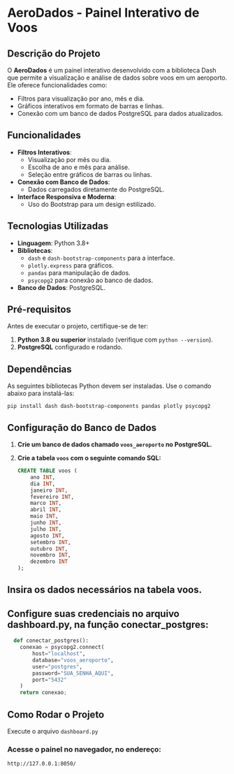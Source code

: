 # AeroDados - Painel Interativo de Voos

## Descrição do Projeto

O **AeroDados** é um painel interativo desenvolvido com a biblioteca Dash que permite a visualização e análise de dados sobre voos em um aeroporto. Ele oferece funcionalidades como:

- Filtros para visualização por ano, mês e dia.
- Gráficos interativos em formato de barras e linhas.
- Conexão com um banco de dados PostgreSQL para dados atualizados.

## Funcionalidades

- **Filtros Interativos**:
  - Visualização por mês ou dia.
  - Escolha de ano e mês para análise.
  - Seleção entre gráficos de barras ou linhas.
- **Conexão com Banco de Dados**:
  - Dados carregados diretamente do PostgreSQL.
- **Interface Responsiva e Moderna**:
  - Uso do Bootstrap para um design estilizado.

## Tecnologias Utilizadas

- **Linguagem**: Python 3.8+
- **Bibliotecas**:
  - `dash` e `dash-bootstrap-components` para a interface.
  - `plotly.express` para gráficos.
  - `pandas` para manipulação de dados.
  - `psycopg2` para conexão ao banco de dados.
- **Banco de Dados**: PostgreSQL.

## Pré-requisitos

Antes de executar o projeto, certifique-se de ter:

1. **Python 3.8 ou superior** instalado (verifique com `python --version`).
2. **PostgreSQL** configurado e rodando.

## Dependências

As seguintes bibliotecas Python devem ser instaladas. Use o comando abaixo para instalá-las:

`pip install dash dash-bootstrap-components pandas plotly psycopg2`

## Configuração do Banco de Dados

1. **Crie um banco de dados chamado `voos_aeroporto` no PostgreSQL.**

2. **Crie a tabela `voos` com o seguinte comando SQL:**
   ```sql
   CREATE TABLE voos (
       ano INT,
       dia INT,
       janeiro INT,
       fevereiro INT,
       marco INT,
       abril INT,
       maio INT,
       junho INT,
       julho INT,
       agosto INT,
       setembro INT,
       outubro INT,
       novembro INT,
       dezembro INT
   );

## Insira os dados necessários na tabela voos.

## Configure suas credenciais no arquivo dashboard.py, na função conectar_postgres:
~~~python
  def conectar_postgres():
    conexao = psycopg2.connect(
        host="localhost",
        database="voos_aeroporto",
        user="postgres",  
        password="SUA_SENHA_AQUI",  
        port="5432"
    )
    return conexao;
  ~~~
## Como Rodar o Projeto
Execute o arquivo ```dashboard.py```

### Acesse o painel no navegador, no endereço:
```http://127.0.0.1:8050/```
